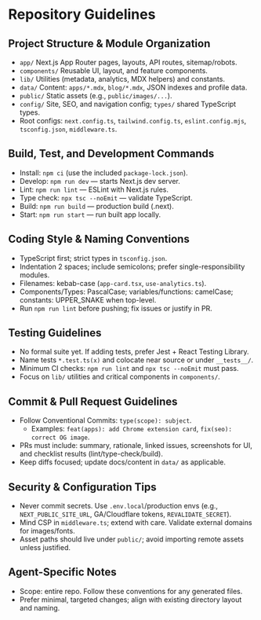 # Repository Guidelines

## Project Structure & Module Organization
- `app/` Next.js App Router pages, layouts, API routes, sitemap/robots.
- `components/` Reusable UI, layout, and feature components.
- `lib/` Utilities (metadata, analytics, MDX helpers) and constants.
- `data/` Content: `apps/*.mdx`, `blog/*.mdx`, JSON indexes and profile data.
- `public/` Static assets (e.g., `public/images/...`).
- `config/` Site, SEO, and navigation config; `types/` shared TypeScript types.
- Root configs: `next.config.ts`, `tailwind.config.ts`, `eslint.config.mjs`, `tsconfig.json`, `middleware.ts`.

## Build, Test, and Development Commands
- Install: `npm ci` (use the included `package-lock.json`).
- Develop: `npm run dev` — starts Next.js dev server.
- Lint: `npm run lint` — ESLint with Next.js rules.
- Type check: `npx tsc --noEmit` — validate TypeScript.
- Build: `npm run build` — production build (.next).
- Start: `npm run start` — run built app locally.

## Coding Style & Naming Conventions
- TypeScript first; strict types in `tsconfig.json`.
- Indentation 2 spaces; include semicolons; prefer single-responsibility modules.
- Filenames: kebab-case (`app-card.tsx`, `use-analytics.ts`).
- Components/Types: PascalCase; variables/functions: camelCase; constants: UPPER_SNAKE when top-level.
- Run `npm run lint` before pushing; fix issues or justify in PR.

## Testing Guidelines
- No formal suite yet. If adding tests, prefer Jest + React Testing Library.
- Name tests `*.test.ts(x)` and colocate near source or under `__tests__/`.
- Minimum CI checks: `npm run lint` and `npx tsc --noEmit` must pass.
- Focus on `lib/` utilities and critical components in `components/`.

## Commit & Pull Request Guidelines
- Follow Conventional Commits: `type(scope): subject`.
  - Examples: `feat(apps): add Chrome extension card`, `fix(seo): correct OG image`.
- PRs must include: summary, rationale, linked issues, screenshots for UI, and checklist results (lint/type-check/build).
- Keep diffs focused; update docs/content in `data/` as applicable.

## Security & Configuration Tips
- Never commit secrets. Use `.env.local`/production envs (e.g., `NEXT_PUBLIC_SITE_URL`, GA/Cloudflare tokens, `REVALIDATE_SECRET`).
- Mind CSP in `middleware.ts`; extend with care. Validate external domains for images/fonts.
- Asset paths should live under `public/`; avoid importing remote assets unless justified.

## Agent-Specific Notes
- Scope: entire repo. Follow these conventions for any generated files.
- Prefer minimal, targeted changes; align with existing directory layout and naming.
